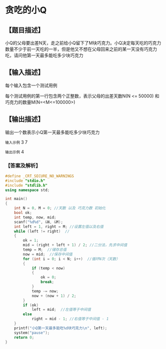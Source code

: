 # 贪吃的小Q

## 【题目描述】

小Q的父母要出差N天，走之前给小Q留下了M块巧克力。小Q决定每天吃的巧克力数量不少于前一天吃的一半，但是他又不想在父母回来之前的某一天没有巧克力吃，请问他第一天最多能吃多少块巧克力

## 【输入描述】

每个输入包含一个测试用例

每个测试用例的第一行包含两个正整数，表示父母的出差天数N(N <= 50000) 和巧克力的数量M(N=<M<=100000>)

## 【输出描述】

输出一个数表示小Q第一天最多能吃多少块巧克力

`输入示例`
3 7

`输出示例`
4

### 【答案及解析】

```c++
#define _CRT_SECURE_NO_WARNINGS
#include "stdio.h"
#include "stdlib.h"
using namespace std;

int main()
{
    int N = 0, M = 0; //天数 以及 巧克力数 初始化
    bool ok;
    int temp, now, mid;
    scanf("%d%d", &N, &M);
    int left = 1, right = M; //设置左值以及右值
    while (left != right)  //
    {
        ok = 1;
        mid = (right + left + 1) / 2; //二分法，先求中间值
        temp = M;  //储存总值
        now = mid;  //保存中间值
        for (int i = 0; i < N; i++)  //循环N次（天数）
        {
            if (temp < now)
            {
                ok = 0;
                break;
            }
            temp -= now;
            now + (now + 1) / 2;
        }
        if (ok)
            left = mid;  //左值等于中间值
        else
            right = mid - 1; //右值等于中间值 - 1
    }
    printf("小Q第一天最多能吃%d块巧克力\n", left);
    system("pause");
    return 0;
}
```